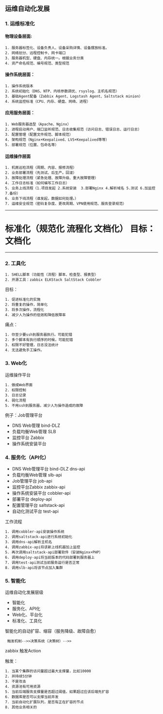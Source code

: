 ## 运维自动化发展 ##
### 1. 运维标准化 ###
#### 物理设备层面: ####

    1. 服务器标签化、设备负责人、设备采购详情、设备摆放标准。
    2. 网络划分、远程控制卡、网卡端口
    3. 服务器机型、硬盘、内存统一。根据业务分类
    4. 资产命名规范、编号规范、类型规范

#### 操作系统层面： ####
    1. 操作系统版本
    2. 系统初始化（DNS、NTP、内核参数调优、rsyslog、主机名规范）
    3. 基础Agent配备（Zabbix Agent、Logstash Agent、Saltstack minion）
    4. 系统监控标准（CPU、内存、硬盘、网络、进程）

#### 应用服务层面： ####
    1. Web服务器选型（Apache、Nginx）
    2. 进程启动用户、端口监听规范、日志收集规范（访问日志、错误日志、运行日志）
    3. 配置管理（配置文件规范、脚本规范）
    4. 架构规范（Nginx+Keepalived、LVS+Keepalived等等）
    5. 部署规范（位置、包命名等）

#### 运维操作层面 ####
    1. 机房巡检流程（周期、内容、报修流程）
    2. 业务部署流程（先测试、后生产。回滚）
    3. 故障处理流程（紧急处理、故障升级、重大故障管理）
    4. 工作日志标准（如何编写工作日志）
    5. 业务上线流程（1.项目发起 2.系统安装  3.部署Nginx 4.解析域名 5.测试 6.加监控 7.备份）
    6. 业务下线流程（谁发起，数据如何处理。）
    7. 运维安全规范（密码复杂度、更改周期、VPN使用规范、服务登录规范）


--------------------------------------------
# 标准化（规范化  流程化  文档化）  目标：文档化 #

--------------------------------------------

### 2. 工具化 ###
    1. SHELL脚本（功能性（流程）脚本、检查型、报表型）
    2. 开源工具：zabbix ELKStack SaltStack Cobbler

目标：

    1. 促进标准化的实施
    2. 将重复的操作，简单化
    3. 将多次操作，流程化
    4. 减少人为操作的低效和降低故障率

痛点：

    1. 你至少要ssh到服务器执行。可能犯错
    2. 多个脚本有执行顺序的时候，可能犯错
    3. 权限不好管理，日志没法统计
    4. 无法避免手工操作。

### 3. Web化 ###
运维操作平台

    1. 做成Web界面
    2. 权限控制
    3. 日志记录
    4. 弱化流程
    5. 不用ssh到服务器，减少人为操作造成的故障


例子：Job管理平台

* DNS Web管理      bind-DLZ
* 负载均衡Web管理   SLB
* 监控平台          Zabbix
* 操作系统安装平台

### 4. 服务化（API化） ###
* DNS Web管理平台 bind-DLZ   dns-api
* 负载均衡Web管理             slb-api
* Job管理平台                job-api
* 监控平台Zabbix             zabbix-api
* 操作系统安装平台            cobbler-api
* 部署平台                   deploy-api
* 配置管理平台                saltstack-api
* 自动化测试平台              test-api

工作流程

    1. 调用cobbler-api安装操作系统
    2. 调用saltstack-api进行系统初始化
    3. 调用dns-api解析主机名
    4. 调用zabbix-api将该新上线机器加上监控 
    5. 再次调用saltstack-api部署软件（安装Nginx+PHP）
    6. 调用deploy-api将当前版本的代码部署到服务器上
    7. 调用test-api测试当前服务运行是否正常
    8. 调用slb-api将该节点加入集群

### 5. 智能化 ###
运维自动化发展层级

* 智能化 
* 服务化、API化
* Web化、平台化
* 标准化、工具化

智能化的自动扩容、缩容（服务降级、故障自愈）

     触发机制-->>决策系统（决策树）-->>

zabbix 触发Action

触发：

    1. 当某个集群的访问量超过最大支撑量，比如10000
    2. 并持续5分钟
    3. 不是攻击
    4. 资源池有可用资源
    5. 当前后端服务支撑量是否超过阈值，如果超过应该后端先扩容
    6. 数据库是否可以支撑当前并发
    7. 当前自动化扩展队列，是否有正在扩容的节点
    8. 其他业务相关的




